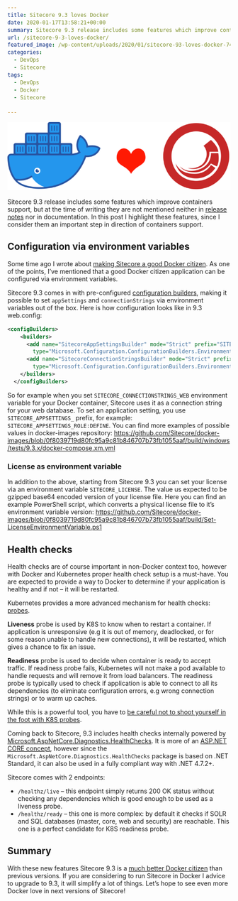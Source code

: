 ```yaml
---
title: Sitecore 9.3 loves Docker
date: 2020-01-17T13:58:21+00:00
summary: Sitecore 9.3 release includes some features which improve containers support, but at the time of writing they are not mentioned neither in release notes nor in documentation. In this post I highlight these features, since I consider them an important step in direction of containers support.
url: /sitecore-9-3-loves-docker/
featured_image: /wp-content/uploads/2020/01/sitecore-93-loves-docker-740x226.png
categories:
  - DevOps
  - Sitecore
tags:
  - DevOps
  - Docker
  - Sitecore

---
```

![Sitecore 9.3 loves Docker containers](sitecore-93-loves-docker.png#center "Sitecore 9.3 loves Docker containers")

Sitecore 9.3 release includes some features which improve containers support, but at the time of writing they are not mentioned neither in [release notes](https://dev.sitecore.net/Downloads/Sitecore%20Experience%20Platform/93/Sitecore%20Experience%20Platform%2093%20Initial%20Release/Release%20Notes "release notes") nor in documentation. In this post I highlight these features, since I consider them an important step in direction of containers support.

## Configuration via environment variables

Some time ago I wrote about [making Sitecore a good Docker citizen](/making-sitecore-a-good-docker-citizen/ "making Sitecore a good Docker citizen"). As one of the points, I&#8217;ve mentioned that a good Docker citizen application can be configured via environment variables.

Sitecore 9.3 comes in with pre-configured [configuration builders](https://docs.microsoft.com/en-us/aspnet/config-builder "configuration builders"), making it possible to set `appSettings` and `connectionStrings` via environment variables out of the box. Here is how configuration looks like in 9.3 web.config:

```xml
<configBuilders>
    <builders>
      <add name="SitecoreAppSettingsBuilder" mode="Strict" prefix="SITECORE_APPSETTINGS_" stripPrefix="true"
        type="Microsoft.Configuration.ConfigurationBuilders.EnvironmentConfigBuilder, Microsoft.Configuration.ConfigurationBuilders.Environment, Version=1.0.0.0, Culture=neutral"/>
      <add name="SitecoreConnectionStringsBuilder" mode="Strict" prefix="SITECORE_CONNECTIONSTRINGS_" stripPrefix="true"
        type="Microsoft.Configuration.ConfigurationBuilders.EnvironmentConfigBuilder, Microsoft.Configuration.ConfigurationBuilders.Environment, Version=1.0.0.0, Culture=neutral"/>
    </builders>
  </configBuilders>
```

So for example when you set `SITECORE_CONNECTIONSTRINGS_WEB` environment variable for your Docker container, Sitecore uses it as a connection string for your web database. To set an application setting, you use `SITECORE_APPSETTINGS_` prefix, for example: `SITECORE_APPSETTINGS_ROLE:DEFINE`. You can find more examples of possible values in docker-images repository: https://github.com/Sitecore/docker-images/blob/0f8039719d80fc95a9c81b846707b73fb1055aaf/build/windows/tests/9.3.x/docker-compose.xm.yml

### License as environment variable

In addition to the above, starting from Sitecore 9.3 you can set your license via an environment variable `SITECORE_LICENSE`. The value us expected to be gzipped base64 encoded version of your license file. Here you can find an example PowerShell script, which converts a physical license file to it&#8217;s environment variable version: https://github.com/Sitecore/docker-images/blob/0f8039719d80fc95a9c81b846707b73fb1055aaf/build/Set-LicenseEnvironmentVariable.ps1

## Health checks

Health checks are of course important in non-Docker context too, however with Docker and Kubernetes proper health check setup is a must-have. You are expected to provide a way to Docker to determine if your application is healthy and if not &#8211; it will be restarted.

Kubernetes provides a more advanced mechanism for health checks: [probes](https://kubernetes.io/docs/tasks/configure-pod-container/configure-liveness-readiness-startup-probes/ "probes").

**Liveness** probe is used by K8S to know when to restart a container. If application is unresponsive (e.g it is out of memory, deadlocked, or for some reason unable to handle new connections), it will be restarted, which gives a chance to fix an issue.

**Readiness** probe is used to decide when container is ready to accept traffic. If readiness probe fails, Kubernetes will not make a pod available to handle requests and will remove it from load balancers. The readiness probe is typically used to check if application is able to connect to all its dependencies (to eliminate configuration errors, e.g wrong connection strings) or to warm up caches.

While this is a powerful tool, you have to [be careful not to shoot yourself in the foot with K8S probes](https://blog.colinbreck.com/kubernetes-liveness-and-readiness-probes-how-to-avoid-shooting-yourself-in-the-foot/ "be careful not to shoot yourself in the foot with K8S probes").

Coming back to Sitecore, 9.3 includes health checks internally powered by [Microsoft.AspNetCore.Diagnostics.HealthChecks](https://www.nuget.org/packages/Microsoft.AspNetCore.Diagnostics.HealthChecks "Microsoft.AspNetCore.Diagnostics.HealthChecks"). It is more of an [ASP.NET CORE concept](https://docs.microsoft.com/en-us/aspnet/core/host-and-deploy/health-checks?view=aspnetcore-3.1 "ASP.NET CORE concept"), however since the `Microsoft.AspNetCore.Diagnostics.HealthChecks` package is based on .NET Standard, it can also be used in a fully compliant way with .NET 4.7.2+.

Sitecore comes with 2 endpoints: 

  * `/healthz/live` &#8211; this endpoint simply returns 200 OK status without checking any dependencies which is good enough to be used as a liveness probe.
  * `/healthz/ready` &#8211; this one is more complex: by default it checks if SOLR and SQL databases (master, core, web and security) are reachable. This one is a perfect candidate for K8S readiness probe.

## Summary

With these new features Sitecore 9.3 is a [much better Docker citizen](/making-sitecore-a-good-docker-citizen/ "much better Docker citizen") than previous versions. If you are considering to run Sitecore in Docker I advice to upgrade to 9.3, it will simplify a lot of things. Let&#8217;s hope to see even more Docker love in next versions of Sitecore!